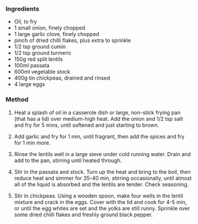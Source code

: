 ### Ingredients

* Oil, to fry
* 1 small onion, finely chopped
* 1 large garlic clove, finely chopped
* pinch of dried chilli flakes, plus extra to sprinkle
* 1/2 tsp ground cumin
* 1/2 tsp ground turmeric
* 150g red split lentils
* 100ml passata
* 600ml vegetable stock
* 400g tin chickpeas, drained and rinsed
* 4 large eggs

### Method

1. Heat a splash of oil in a casserole dish or large, non-stick frying pan
(that has a lid) over medium-high heat.
Add the onion and 1/2 tsp salt and fry for 5 mins,
until softened and just starting to brown.

2. Add garlic and fry for 1 min, until fragrant,
then add the spices and fry for 1 min more.

3. Rinse the lentils well in a large sieve under cold running water.
Drain and add to the pan, stirring until heated through.

4. Stir in the passata and stock. Turn up the heat and bring to the boil,
then reduce heat and simmer for 35-40 min, stirring occasionally,
until almost all of the liquid is absorbed and the lentils are tender.
Check seasoning.

5. Stir in chickpeas. Using a wooden spoon,
make four wells in the lentil mixture and crack in the eggs.
Cover with the lid and cook for 4-5 min,
or until the egg whites are set and the yolks are still runny.
Sprinkle over some dried chilli flakes and freshly ground black pepper.

